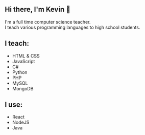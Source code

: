 ## Hi there, I'm Kevin 👋

I'm a full time computer science teacher.<br>
I teach various programming languages to high school students.

## I teach:
- HTML & CSS
- JavaScript
- C#
- Python
- PHP
- MySQL
- MongoDB

## I use:
- React
- NodeJS
- Java
